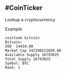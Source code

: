 #CoinTicker
---

Lookup a cryptocurrency

Example

```
coinlook bitcoin
Bitcoin:
USD  14434.00
Market Cap 242390522850.00
Available Supply 16793025
Total Supply 16793025
Symbol: BTC
Rank: 1
```
